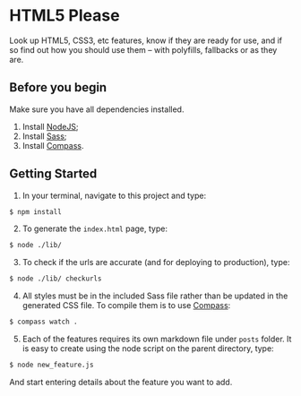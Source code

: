 # HTML5 Please

Look up HTML5, CSS3, etc features, know if they are ready for use, and if so find out how you should use them – with polyfills, fallbacks or as they are.

## Before you begin

Make sure you have all dependencies installed.

1. Install [NodeJS](http://nodejs.org/#download);
2. Install [Sass](http://sass-lang.com/download.html);
3. Install [Compass](http://compass-style.org/).

## Getting Started

1. In your terminal, navigate to this project and type:

  ```sh
  $ npm install
  ```

2. To generate the `index.html` page, type:

  ```sh
  $ node ./lib/
  ```

3. To check if the urls are accurate (and for deploying to production), type:

  ```sh
  $ node ./lib/ checkurls
  ```

4. All styles must be in the included Sass file rather than be updated in the generated CSS file. To compile them is to use [Compass](http://compass-style.org/):

  ```sh
  $ compass watch .
  ```

5. Each of the features requires its own markdown file under `posts` folder. It is easy to create using the node script on the parent directory, type:

  ```sh
  $ node new_feature.js
  ```

  And start entering details about the feature you want to add.

